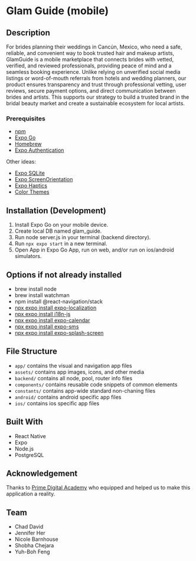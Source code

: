 # Glam Guide (mobile)

## Description

For brides planning their weddings in Cancún, Mexico, who need a safe, reliable, and convenient way to book trusted hair and makeup artists, GlamGuide is a mobile marketplace that connects brides with vetted, verified, and reviewed professionals, providing peace of mind and a seamless booking experience. Unlike relying on unverified social media listings or word-of-mouth referrals from hotels and wedding planners, our product ensures transparency and trust through professional vetting, user reviews, secure payment options, and direct communication between brides and artists. This supports our strategy to build a trusted brand in the bridal beauty market and create a sustainable ecosystem for local artists.

### Prerequisites

- [npm](https://www.npmjs.com)
- [Expo Go](https://docs.expo.dev)
- [Homebrew](https://brew.sh)
- [Expo Authentication](https://docs.expo.dev/develop/authentication/)

Other ideas:

- [Expo SQLite](https://docs.expo.dev/versions/latest/sdk/sqlite/)
- [Expo ScreenOrientation](https://docs.expo.dev/versions/latest/sdk/screen-orientation/)
- [Expo Haptics](https://docs.expo.dev/versions/latest/sdk/haptics/)
- [Color Themes](https://docs.expo.dev/develop/user-interface/color-themes/)

## Installation (Development)

1. Install Expo Go on your mobile device.
2. Create local DB named glam_guide.
3. Run node server.js in your terminal (backend directory).
4. Run `npx expo start` in a new terminal.
5. Open App in Expo Go App, run on web, and/or run on ios/android simulators.

## Options if not already installed

- brew install node
- brew install watchman
- npm install @react-navigation/stack
- [npx expo install expo-localization](https://docs.expo.dev/versions/latest/sdk/localization/)
- [npx expo install i18n-js](https://docs.expo.dev/guides/localization/)
- [npx expo install expo-calendar](https://docs.expo.dev/versions/latest/sdk/calendar/)
- [npx expo install expo-sms](https://docs.expo.dev/versions/latest/sdk/sms/)
- [npx expo install expo-splash-screen](https://docs.expo.dev/versions/latest/sdk/splash-screen/)

## File Structure

- `app/` contains the visual and navigation app files
- `assets/` contains app images, icons, and other media
- `backend/` contains all node, pool, router info files
- `components/` contains reusable code snippets of common elements
- `constants/` contains app-wide standard non-chaning files
- `android/` contains android specific app files
- `ios/` contains ios specific app files

## Built With

- React Native
- Expo
- Node.js
- PostgreSQL

## Acknowledgement

Thanks to [Prime Digital Academy](www.primeacademy.io) who equipped and helped us to make this application a reality.

## Team

- Chad David
- Jennifer Her
- Nicole Barnhouse
- Shobha Chejara
- Yuh-Boh Feng
